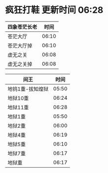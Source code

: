 # 疯狂打鞋 更新时间 06:28

| 四象苍茫长老   | 时间    |
|--------|-------|
| 苍茫大厅 | 06:10 |
| 苍茫大厅掉 | 06:10 |
| 虚无之关 | 06:08 |
| 虚无之关掉 | 06:08 |

| 间王   | 时间    |
|--------|-------|
| 地钨1重-拔知煌狱 | 05:50 |
| 地狱10重 | 06:24 |
| 地狱11重 | 06:28 |
| 地狱1重 | 05:50 |
| 地狱2重 | 06:00 |
| 地狱4重 | 06:19 |
| 地狱5重 | 06:10 |
| 地狱7重 | 06:17 |
| 地狱重 | 06:17 |